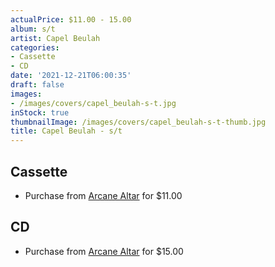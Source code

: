 ```yaml
---
actualPrice: $11.00 - 15.00
album: s/t
artist: Capel Beulah
categories:
- Cassette
- CD
date: '2021-12-21T06:00:35'
draft: false
images:
- /images/covers/capel_beulah-s-t.jpg
inStock: true
thumbnailImage: /images/covers/capel_beulah-s-t-thumb.jpg
title: Capel Beulah - s/t
---
```


## Cassette
* Purchase from [Arcane Altar](https://arcanealtar.bigcartel.com/product/capel-beulah-s-t-tape) for $11.00
## CD
* Purchase from [Arcane Altar](https://arcanealtar.bigcartel.com/product/capel-beulah-s-t-cd) for $15.00
